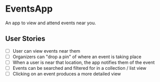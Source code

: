 # EventsApp

An app to view and attend events near you. 

## User Stories 
- [ ] User can view events near them 
- [ ] Organizers can "drop a pin" of where an event is taking place 
- [ ] When a user is near that location, the app notifies them of the event
- [ ] Events can be searched and filtered for in a collection / list view 
- [ ] Clicking on an event produces a more detailed view
